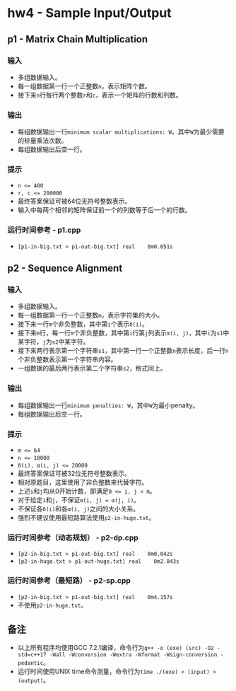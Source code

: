 hw4 - Sample Input/Output
=========================

## p1 - Matrix Chain Multiplication

### 输入
* 多组数据输入。
* 每一组数据第一行一个正整数`n`，表示矩阵个数。
* 接下来`n`行每行两个整数`r`和`c`，表示一个矩阵的行数和列数。

### 输出
* 每组数据输出一行`minimum scalar multiplications: W`，其中`W`为最少需要的标量乘法次数。
* 每组数据输出后空一行。

### 提示
* `n <= 400`
* `r, c <= 200000`
* 最终答案保证可被64位无符号整数表示。
* 输入中每两个相邻的矩阵保证前一个的列数等于后一个的行数。

### 运行时间参考 - p1.cpp
* `[p1-in-big.txt > p1-out-big.txt] real    0m0.051s`

## p2 - Sequence Alignment

### 输入
* 多组数据输入。
* 每一组数据第一行一个正整数`m`，表示字符集的大小。
* 接下来一行`m`个非负整数，其中第`i`个表示`δ(i)`。
* 接下来`m`行，每一行`m`个非负整数，其中第`i`行第`j`列表示`α(i, j)`，其中`i`为`s1`中某字符，`j`为`s2`中某字符。
* 接下来两行表示第一个字符串`s1`，其中第一行一个正整数`n`表示长度，后一行`n`个非负整数表示第一个字符串内容。
* 一组数据的最后两行表示第二个字符串`s2`，格式同上。

### 输出
* 每组数据输出一行`minimum penalties: W`，其中`W`为最小penalty。
* 每组数据输出后空一行。

### 提示
* `m <= 64`
* `n <= 10000`
* `δ(i), α(i, j) <= 20000`
* 最终答案保证可被32位无符号整数表示。
* 相对原题目，这里使用了非负整数来代替字符。
* 上述`i`和`j`均从0开始计数，即满足`0 <= i, j < m`。
* 对于给定`i`和`j`，不保证`α(i, j) = α(j, i)`。
* 不保证各`δ(i)`和各`α(i, j)`之间的大小关系。
* 强烈不建议使用最短路算法使用`p2-in-huge.txt`。


### 运行时间参考（动态规划） - p2-dp.cpp
* `[p2-in-big.txt > p1-out-big.txt] real    0m0.042s`
* `[p2-in-huge.txt > p1-out-huge.txt] real    0m2.043s`

### 运行时间参考（最短路） - p2-sp.cpp
* `[p2-in-big.txt > p1-out-big.txt] real    0m4.157s`
* 不使用`p2-in-huge.txt`。

## 备注
* 以上所有程序均使用GCC 7.2.1编译，命令行为`g++ -o (exe) (src) -O2 -std=c++17 -Wall -Wconversion -Wextra -Wformat -Wsign-conversion -pedantic`。
* 运行时间使用UNIX time命令测量，命令行为`time ./(exe) < (input) > (output)`。
